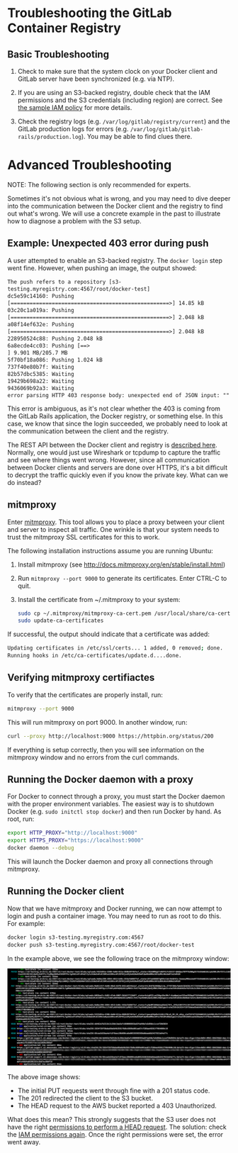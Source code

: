 # Troubleshooting the GitLab Container Registry

## Basic Troubleshooting

1. Check to make sure that the system clock on your Docker client and GitLab server have
   been synchronized (e.g. via NTP).

2. If you are using an S3-backed registry, double check that the IAM
   permissions and the S3 credentials (including region) are correct. See [the
   sample IAM policy](https://docs.docker.com/registry/storage-drivers/s3/)
   for more details.

3. Check the registry logs (e.g. `/var/log/gitlab/registry/current`) and the GitLab production logs
   for errors (e.g. `/var/log/gitlab/gitlab-rails/production.log`). You may be able to find clues
   there.

# Advanced Troubleshooting

NOTE: The following section is only recommended for experts.

Sometimes it's not obvious what is wrong, and you may need to dive deeper into
the communication between the Docker client and the registry to find out
what's wrong. We will use a concrete example in the past to illustrate how to
diagnose a problem with the S3 setup.

## Example: Unexpected 403 error during push

A user attempted to enable an S3-backed registry. The `docker login` step went
fine. However, when pushing an image, the output showed:

```
The push refers to a repository [s3-testing.myregistry.com:4567/root/docker-test]
dc5e59c14160: Pushing [==================================================>] 14.85 kB
03c20c1a019a: Pushing [==================================================>] 2.048 kB
a08f14ef632e: Pushing [==================================================>] 2.048 kB
228950524c88: Pushing 2.048 kB
6a8ecde4cc03: Pushing [==>                                                ] 9.901 MB/205.7 MB
5f70bf18a086: Pushing 1.024 kB
737f40e80b7f: Waiting
82b57dbc5385: Waiting
19429b698a22: Waiting
9436069b92a3: Waiting
error parsing HTTP 403 response body: unexpected end of JSON input: ""
```

This error is ambiguous, as it's not clear whether the 403 is coming from the GitLab Rails
application, the Docker registry, or something else. In this case, we know that since
the login succeeded, we probably need to look at the communication between the client
and the registry.

The REST API between the Docker client and registry is [described
here](https://docs.docker.com/registry/spec/api/). Normally, one would just
use Wireshark or tcpdump to capture the traffic and see where things went
wrong.  However, since all communication between Docker clients and servers
are done over HTTPS, it's a bit difficult to decrypt the traffic quickly even
if you know the private key. What can we do instead?

## mitmproxy

Enter [mitmproxy](https://mitmproxy.org/). This tool allows you to place a
proxy between your client and server to inspect all traffic. One wrinkle is
that your system needs to trust the mitmproxy SSL certificates for this
to work.

The following installation instructions assume you are running Ubuntu:

1. Install mitmproxy (see http://docs.mitmproxy.org/en/stable/install.html)

2. Run `mitmproxy --port 9000` to generate its certificates. Enter CTRL-C to quit.

3. Install the certificate from ~/.mitmproxy to your system:

    ```sh
    sudo cp ~/.mitmproxy/mitmproxy-ca-cert.pem /usr/local/share/ca-certificates/mitmproxy-ca-cert.crt
    sudo update-ca-certificates
    ```

If successful, the output should indicate that a certificate was added:

```sh
Updating certificates in /etc/ssl/certs... 1 added, 0 removed; done.
Running hooks in /etc/ca-certificates/update.d....done.
```

## Verifying mitmproxy certifiactes

To verify that the certificates are properly install, run:

```sh
mitmproxy --port 9000
```

This will run mitmproxy on port 9000. In another window, run:

```sh
curl --proxy http://localhost:9000 https://httpbin.org/status/200
```

If everything is setup correctly, then you will see information on the mitmproxy window and
no errors from the curl commands.

## Running the Docker daemon with a proxy

For Docker to connect through a proxy, you must start the Docker daemon with the
proper environment variables. The easiest way is to shutdown Docker (e.g. `sudo initctl stop docker`)
and then run Docker by hand. As root, run:

```sh
export HTTP_PROXY="http://localhost:9000"
export HTTPS_PROXY="https://localhost:9000"
docker daemon --debug
```

This will launch the Docker daemon and proxy all connections through mitmproxy.

## Running the Docker client

Now that we have mitmproxy and Docker running, we can now attempt to login and push a container
image. You may need to run as root to do this. For example:

```sh
docker login s3-testing.myregistry.com:4567
docker push s3-testing.myregistry.com:4567/root/docker-test
```

In the example above, we see the following trace on the mitmproxy window:

![mitmproxy output from Docker](img/mitmproxy-docker.png)

The above image shows:

* The initial PUT requests went through fine with a 201 status code.
* The 201 redirected the client to the S3 bucket.
* The HEAD request to the AWS bucket reported a 403 Unauthorized.

What does this mean? This strongly suggests that the S3 user does not have the right
[permissions to perform a HEAD request](http://docs.aws.amazon.com/AmazonS3/latest/API/RESTObjectHEAD.html).
The solution: check the [IAM permissions again](https://docs.docker.com/registry/storage-drivers/s3/).
Once the right permissions were set, the error went away.
